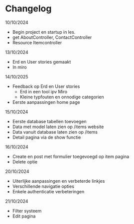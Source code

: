 # Changelog

10/10/2024
* Begin project en startup in les.
* get AboutController, ContactController
* Resource Itemcontroller

13/10/2024
* Erd en User stories gemaakt
* In miro

14/10/2025
* Feedback op Erd en User stories
    * Erd in een tool ipv Miro
    * Kleine typfouten en onnodige categorien
* Eerste aanpassingen home page

15/10/2024
* Eerste database tabellen toevoegen
* Data met model laten zien op /items website
* Data vanuit database laten zien op /items
* Detail pagina via de show functie

16/10/2024
* Create en post met formulier toegevoegd op item pagina
* Delete optie

20/10/2024
* Uiterlijke aanpassingen en verbeterde linkjes
* Verschillende navigatie opties
* Enkele authenticatie verbeteringen

21/10/2024
* Filter systeem
* Edit pagina
